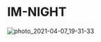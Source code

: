 # IM-NIGHT

![photo_2021-04-07_19-31-33](https://user-images.githubusercontent.com/78889189/113910564-436f5800-97d9-11eb-959e-9fbb182aa556.jpg)

